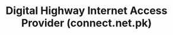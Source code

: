 ---
title: "Digital Highway Internet Access Provider (connect.net.pk)"
url: /karachi/digital-highway-internet-access-provider-connect-net-pk/
shop: Allgemein
---